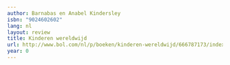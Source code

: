 ```yaml
---
author: Barnabas en Anabel Kindersley
isbn: "9024602602"
lang: nl
layout: review
title: Kinderen wereldwijd
url: http://www.bol.com/nl/p/boeken/kinderen-wereldwijd/666787173/index.html
year: 0
---
```

